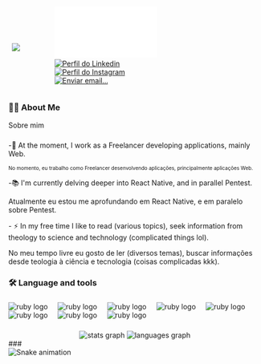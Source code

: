 <div align="center">

<table>
<colgroup>
<col style="width: 100px">
<col style="width: 258px">
  <col style="width: 258px">
</colgroup>
<thead>
  <tr>
    <td>
      <img height="150" src="https://media.licdn.com/dms/image/D4D03AQEZQX9lxXUIuA/profile-displayphoto-shrink_800_800/0/1693006895045?e=1711584000&v=beta&t=fbvBhuO6Dy0et_nZAh46Wp3deXvNmsLXsEiBNxdDjow"  />
    </td>
    <td>
      <img src="teste00001.svg" style="width: 100%;" alt="Click to see the source" />
      <div style="height: 60px">
      <a href="https://www.linkedin.com/in/ednaldocaetanoguedes">
    <img src="https://raw.githubusercontent.com/maurodesouza/profile-readme-generator/master/src/assets/icons/social/linkedin/default.svg" width="30" height="30" alt="Perfil do Linkedin" />
  </a>

  <a href="https://www.instagram.com/egbsdev">
  <img src="https://raw.githubusercontent.com/maurodesouza/profile-readme-generator/master/src/assets/icons/social/instagram/default.svg" width="30" height="30" alt="Perfil do Instagram"  />
  </a>

  <a href="mailto:ednaldocaetanoguedes@gmail.com">
 <img src="https://raw.githubusercontent.com/maurodesouza/profile-readme-generator/master/src/assets/icons/social/gmail/default.svg" width="26" height="30" alt="Enviar email..."  />
    </a>
      </div>
    </td>
  </tr>
  

</thead>
</table>
  
</div>

###

<img src="https://visitor-badge.laobi.icu/badge?page_id=edcaetanoguedes&" hidden="true"  />

###

<h3 align="left">👩‍💻  About Me</h3>
<p>Sobre mim</p>

###

<p align="left">-🔭 At the moment, I work as a Freelancer developing applications, mainly Web.</p>
<p align="left" style="font-size: x-small">No momento, eu trabalho como Freelancer desenvolvendo aplicações, principalmente aplicações Web.<p>

<p align="left">-📚 I'm currently delving deeper into React Native, and in parallel Pentest.</p>
<p align="left">Atualmente eu estou me aprofundando em React Native, e em paralelo sobre Pentest.</p>

<p align="left">- ⚡ In my free time I like to read (various topics), seek information from theology to science and technology (complicated things lol).</p>
<p align="left">No meu tempo livre eu gosto de ler (diversos temas), buscar informações desde teologia à ciência e tecnologia (coisas complicadas kkk).</p>

###

<h3 align="left">🛠 Language and tools</h3>

###

<div align="left">
  <img src="https://cdn.jsdelivr.net/gh/devicons/devicon/icons/javascript/javascript-original.svg" height="40" alt="ruby logo"  />
  <img width="12" />
  <img src="https://cdn.jsdelivr.net/gh/devicons/devicon/icons/react/react-original-wordmark.svg" height="40" alt="ruby logo"  />
  <img width="12" />
  <img src="https://cdn.jsdelivr.net/gh/devicons/devicon/icons/nodejs/nodejs-original.svg" height="40" alt="ruby logo"  />
  <img width="12" />
  <img src="https://cdn.jsdelivr.net/gh/devicons/devicon/icons/nextjs/nextjs-original-wordmark.svg" height="40" alt="ruby logo"  />
  <img width="12" />
  <img src="https://cdn.jsdelivr.net/gh/devicons/devicon/icons/redux/redux-original.svg" height="40" alt="ruby logo"  />
  <img width="12" />
  <img src="https://cdn.jsdelivr.net/gh/devicons/devicon/icons/mysql/mysql-original.svg" height="40" alt="ruby logo"  />
  <img width="12" />
  <img src="https://cdn.jsdelivr.net/gh/devicons/devicon/icons/git/git-original.svg" height="40" alt="ruby logo"  />
  <img width="12" />
  <img src="https://cdn.jsdelivr.net/gh/devicons/devicon/icons/vscode/vscode-original.svg" height="40" alt="ruby logo"  />
</div>

###

<div align="center">
  <img src="https://github-readme-stats.vercel.app/api?username=edcaetanoguedes&hide_title=false&hide_rank=false&show_icons=true&include_all_commits=true&count_private=true&disable_animations=false&theme=dracula&locale=en&hide_border=false" height="150" alt="stats graph"  />
  <img src="https://github-readme-stats.vercel.app/api/top-langs?username=edcaetanoguedes&locale=en&hide_title=false&layout=compact&card_width=320&langs_count=5&theme=dracula&hide_border=false" height="150" alt="languages graph"  />
</div>
###

<br clear="both">

<img src="https://raw.githubusercontent.com/maurodesouza/maurodesouza/output/snake.svg" alt="Snake animation" />

###
